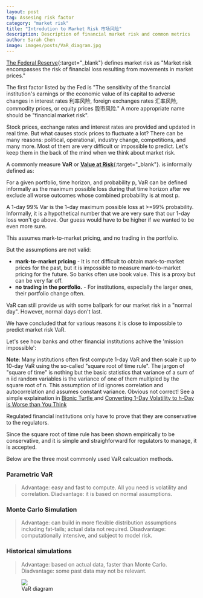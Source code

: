 ```yaml
---
layout: post
tag: Assesing risk factor
category: "market risk"
title: "Introdution to Market Risk 市场风险"
description: Description of financial market risk and common metrics
author: Sarah Chen
image: images/posts/VaR_diagram.jpg
---
```



[The Federal Reserve](https://www.federalreserve.gov/supervisionreg/topics/market_risk_mgmt.htm){:target="_blank"} defines market risk as "Market risk encompasses the risk of financial loss resulting from movements in market prices." 

The first factor listed by the Fed is "The sensitivity of the financial institution's earnings or the economic value of its capital to adverse changes in interest rates 利率风险, foreign exchanges rates 汇率风险, commodity prices, or equity prices 股市风险."   A more appropriate name should be "financial market risk". 


Stock prices, exchange rates and interest rates are provided and updated in real time.  But what causes stock prices to fluctuate a lot?  There can be many reasons: political, operational, industry change, competitions, and many more.  Most of them are very difficult or impossible to predict. 
Let's keep them in the back of the mind when we think about market risk. 

A commonly measure  **VaR** or [**Value at Risk**](https://en.wikipedia.org/wiki/Value_at_risk#cite_note-Jorion-1){:target="_blank"}.
 is informally defined as:

For a given portfolio, time horizon, and probability p, VaR can be defined informally as the maximum possible loss during that time horizon after we exclude all worse outcomes whose combined probability is at most p. 

A 1-day 99% Var is the 1-day maximum possible loss at >=99% probability. Informally, it is a hypothetical number that we are very sure that our 1-day loss won't go above.  Our guess would have to be higher if we wanted to be even more sure.  

This assumes mark-to-market pricing, and no trading in the portfolio.

But the assumptions are not valid:

* **mark-to-market pricing** - It is not difficult to obtain mark-to-market prices for the past, but it is impossible to measure mark-to-market pricing for the future. So banks often use book value.  This is a proxy but can be very far off. 
* **no trading in the portfolio.** - For institutions, especially the larger ones, their portfolio change often.

VaR can still provide us with some ballpark for our market risk in a "normal day".   However, normal days don't last.  

We have concluded that for various reasons it is close to impossible to predict market risk VaR.

Let's see how banks and other financial institutions achive the 'mission impossible':
<div class="note"><p>
<b>Note</b>: Many institutions often first compute 1-day VaR and then scale it up to 10-day VaR using the so-called "square root of time rule".  The jargon of "square of time" is nothing but the basic statistics that variance of a sum of n iid random variables is the variance of one of them multipled by the square root of n.  This assumption of iid ignores correlation and autocorrelation and assumes constant variance.  Obvious not correct!  See a simple explaination in <a href="https://www.bionicturtle.com/forum/threads/what’s-wrong-with-multiplying-by-the-square-root-of-time.10035/" target="_blank">Bionic Turtle </a> and <a href="https://www.sas.upenn.edu/~fdiebold/papers/paper18/dsi.pdf" target="_blank">Converting 1-Day Volatility to h-Day is Worse than You Think
</a> 
</p></div>

Regulated financial institutions only have to prove that they are conservative to the regulators.  

Since the square root of time rule has been shown empirically to be conservative, and it is simple and straighforward for regulators to manage, it is accepted.   

Below are the three most commonly used VaR calcuation methods. 

### Parametric VaR

> Advantage: easy and fast to compute.  All you need is volatility and correlation. 
Diadvantage: it is based on normal assumptions.  

### Monte Carlo Simulation

> Advantage: can build in more flexible distribution assumptions including fat-tails; actual data not required.
Disadvantage: computationally intensive, and subject to model risk. 


### Historical simulations

> Advantage: based on actual data, faster than Monte Carlo.
Diadvantage: some past data may not be relevant.

<figure>
  <img src="{{ "/images/posts/VaR_diagram.jpg" | relative_url }}">
  <figcaption>VaR diagram</figcaption>
</figure>
